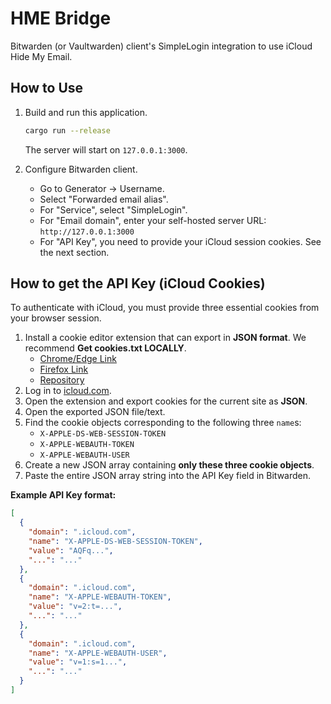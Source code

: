 # HME Bridge

Bitwarden (or Vaultwarden) client's SimpleLogin integration to use iCloud Hide My Email.

## How to Use

1. Build and run this application.

    ```bash
    cargo run --release
    ```

    The server will start on `127.0.0.1:3000`.

2. Configure Bitwarden client.
    - Go to Generator -> Username.
    - Select "Forwarded email alias".
    - For "Service", select "SimpleLogin".
    - For "Email domain", enter your self-hosted server URL: `http://127.0.0.1:3000`
    - For "API Key", you need to provide your iCloud session cookies. See the next section.

## How to get the API Key (iCloud Cookies)

To authenticate with iCloud, you must provide three essential cookies from your browser session.

1. Install a cookie editor extension that can export in **JSON format**. We recommend **Get cookies.txt LOCALLY**.
    - [Chrome/Edge Link](https://github.com/kairi003/Get-cookies.txt-LOCALLY)
    - [Firefox Link](https://addons.mozilla.org/en-US/firefox/addon/get-cookies-txt-locally/)
    - [Repository](https://github.com/kairi003/Get-cookies.txt-LOCALLY)
2. Log in to [icloud.com](https://www.icloud.com/).
3. Open the extension and export cookies for the current site as **JSON**.
4. Open the exported JSON file/text.
5. Find the cookie objects corresponding to the following three `name`s:
    - `X-APPLE-DS-WEB-SESSION-TOKEN`
    - `X-APPLE-WEBAUTH-TOKEN`
    - `X-APPLE-WEBAUTH-USER`
6. Create a new JSON array containing **only these three cookie objects**.
7. Paste the entire JSON array string into the API Key field in Bitwarden.

**Example API Key format:**

```json
[
  {
    "domain": ".icloud.com",
    "name": "X-APPLE-DS-WEB-SESSION-TOKEN",
    "value": "AQFq...",
    "...": "..."
  },
  {
    "domain": ".icloud.com",
    "name": "X-APPLE-WEBAUTH-TOKEN",
    "value": "v=2:t=...",
    "...": "..."
  },
  {
    "domain": ".icloud.com",
    "name": "X-APPLE-WEBAUTH-USER",
    "value": "v=1:s=1...",
    "...": "..."
  }
]
